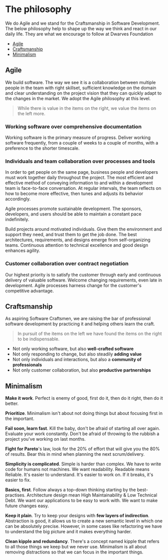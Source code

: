# The philosophy

We do Agile and we stand for the Craftsmanship in Software Development. The below philosophy help to shape up the way we think and react in our daily life. They are what we encourage to follow at Dwarves Foundation

- [Agile](#agile)
- [Craftsmanship](#craftsmanship)
- [Minimalism](#minimalism)

## Agile

We build software. The way we see it is a collaboration between multiple people in the team with right skillset, sufficient knowledge on the domain and clear understanding on the project vision that they can quickly adapt to the changes in the market. We adopt the Agile philosophy at this level. 

> While there is value in the items on the right, we value the items on the left more.

### **Working software** over comprehensive documentation

Working software is the primary measure of progress. Deliver working software frequently, from a couple of weeks to a couple of months, with a preference to the shorter timescale.

### **Individuals and team collaboration** over processes and tools

In order to get people on the same page, business people and developers must work together daily throughout the project. The most efficient and effective method of conveying information to and within a development team is face-to-face conversation. At regular intervals, the team reflects on how to become more effective, then tunes and adjusts its behavior accordingly.

Agile processes promote sustainable development. The sponsors, developers, and users should be able to maintain a constant pace indefinitely.

Build projects around motivated individuals. Give them the environment and support they need, and trust them to get the job done. The best architectures, requirements, and designs emerge from self-organizing teams. Continuous attention to technical excellence and good design enhances agility.

### **Customer collaboration** over contract negotiation

Our highest priority is to satisfy the customer through early and continuous delivery of valuable software. Welcome changing requirements, even late in development. Agile processes harness change for the customer's competitive advantage.

## Craftsmanship

As aspiring Software Craftsmen, we are raising the bar of professional software development by practicing it and helping others learn the craft.

> In pursuit of the items on the left we have found the items on the right to be indispensable.

- Not only working software, but also **well-crafted software**
- Not only responding to change, but also steadily **adding value**
- Not only individuals and interactions, but also a **community of professionals**
- Not only customer collaboration, but also **productive partnerships**

## Minimalism

**Make it work**. Perfect is enemy of good, first do it, then do it right, then do it better.

**Prioritize**. Minimalism isn't about not doing things but about focusing first in the important.

**Fail soon, learn fast**. Kill the baby, don't be afraid of starting all over again. Evaluate your work constantly. Don't be afraid of throwing to the rubbish a project you've working on last months.

**Fight for Pareto**'s law, look for the 20% of effort that will give you the 80% of results. Bear this in mind when planning the next scrum/delivery.

**Simplicity is complicated**. Simple is harder than complex. We have to write code for humans not machines. We want readability. Readable means Reliable. It's easier to understand. It's easier to work on. If it breaks, it's easier to fix.

**Basics, first**. Follow always a top-down thinking starting by the best-practises. Architecture design mean High Maintainability & Low Technical Debt. We want our applications to be easy to work with. We want to make future changes easy.

**Keep it plain**. Try to keep your designs with **few layers of indirection**. Abstraction is good, it allows us to create a new semantic level in which one can be absolutely precise. However, in some cases like refactoring we have to understand the big picture and it makes everything harder.

**Clean kipple and redundancy**. There's a concept named kipple that refers to all those things we keep but we never use. Minimalism is all about removing distractions so that we can focus in the important things.
